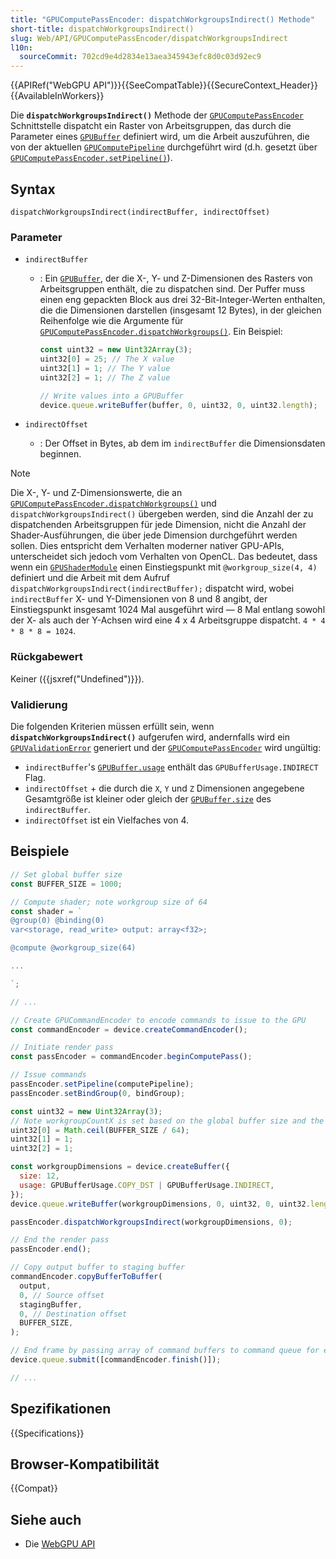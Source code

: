 ```yaml
---
title: "GPUComputePassEncoder: dispatchWorkgroupsIndirect() Methode"
short-title: dispatchWorkgroupsIndirect()
slug: Web/API/GPUComputePassEncoder/dispatchWorkgroupsIndirect
l10n:
  sourceCommit: 702cd9e4d2834e13aea345943efc8d0c03d92ec9
---
```


{{APIRef("WebGPU API")}}{{SeeCompatTable}}{{SecureContext_Header}}{{AvailableInWorkers}}

Die **`dispatchWorkgroupsIndirect()`** Methode der [`GPUComputePassEncoder`](/de/docs/Web/API/GPUComputePassEncoder) Schnittstelle dispatcht ein Raster von Arbeitsgruppen, das durch die Parameter eines [`GPUBuffer`](/de/docs/Web/API/GPUBuffer) definiert wird, um die Arbeit auszuführen, die von der aktuellen [`GPUComputePipeline`](/de/docs/Web/API/GPUComputePipeline) durchgeführt wird (d.h. gesetzt über [`GPUComputePassEncoder.setPipeline()`](/de/docs/Web/API/GPUComputePassEncoder/setPipeline)).

## Syntax

```js-nolint
dispatchWorkgroupsIndirect(indirectBuffer, indirectOffset)
```

### Parameter

- `indirectBuffer`

  - : Ein [`GPUBuffer`](/de/docs/Web/API/GPUBuffer), der die X-, Y- und Z-Dimensionen des Rasters von Arbeitsgruppen enthält, die zu dispatchen sind. Der Puffer muss einen eng gepackten Block aus drei 32-Bit-Integer-Werten enthalten, die die Dimensionen darstellen (insgesamt 12 Bytes), in der gleichen Reihenfolge wie die Argumente für [`GPUComputePassEncoder.dispatchWorkgroups()`](/de/docs/Web/API/GPUComputePassEncoder/dispatchWorkgroups). Ein Beispiel:

    ```js
    const uint32 = new Uint32Array(3);
    uint32[0] = 25; // The X value
    uint32[1] = 1; // The Y value
    uint32[2] = 1; // The Z value

    // Write values into a GPUBuffer
    device.queue.writeBuffer(buffer, 0, uint32, 0, uint32.length);
    ```

- `indirectOffset`
  - : Der Offset in Bytes, ab dem im `indirectBuffer` die Dimensionsdaten beginnen.

> [!NOTE]
> Die X-, Y- und Z-Dimensionswerte, die an [`GPUComputePassEncoder.dispatchWorkgroups()`](/de/docs/Web/API/GPUComputePassEncoder/dispatchWorkgroups) und `dispatchWorkgroupsIndirect()` übergeben werden, sind die Anzahl der zu dispatchenden Arbeitsgruppen für jede Dimension, nicht die Anzahl der Shader-Ausführungen, die über jede Dimension durchgeführt werden sollen. Dies entspricht dem Verhalten moderner nativer GPU-APIs, unterscheidet sich jedoch vom Verhalten von OpenCL. Das bedeutet, dass wenn ein [`GPUShaderModule`](/de/docs/Web/API/GPUShaderModule) einen Einstiegspunkt mit `@workgroup_size(4, 4)` definiert und die Arbeit mit dem Aufruf `dispatchWorkgroupsIndirect(indirectBuffer);` dispatcht wird, wobei `indirectBuffer` X- und Y-Dimensionen von 8 und 8 angibt, der Einstiegspunkt insgesamt 1024 Mal ausgeführt wird — 8 Mal entlang sowohl der X- als auch der Y-Achsen wird eine 4 x 4 Arbeitsgruppe dispatcht. `4 * 4 * 8 * 8 = 1024`.

### Rückgabewert

Keiner ({{jsxref("Undefined")}}).

### Validierung

Die folgenden Kriterien müssen erfüllt sein, wenn **`dispatchWorkgroupsIndirect()`** aufgerufen wird, andernfalls wird ein [`GPUValidationError`](/de/docs/Web/API/GPUValidationError) generiert und der [`GPUComputePassEncoder`](/de/docs/Web/API/GPUComputePassEncoder) wird ungültig:

- `indirectBuffer`'s [`GPUBuffer.usage`](/de/docs/Web/API/GPUBuffer/usage) enthält das `GPUBufferUsage.INDIRECT` Flag.
- `indirectOffset` + die durch die `X`, `Y` und `Z` Dimensionen angegebene Gesamtgröße ist kleiner oder gleich der [`GPUBuffer.size`](/de/docs/Web/API/GPUBuffer/size) des `indirectBuffer`.
- `indirectOffset` ist ein Vielfaches von 4.

## Beispiele

```js
// Set global buffer size
const BUFFER_SIZE = 1000;

// Compute shader; note workgroup size of 64
const shader = `
@group(0) @binding(0)
var<storage, read_write> output: array<f32>;

@compute @workgroup_size(64)

...

`;

// ...

// Create GPUCommandEncoder to encode commands to issue to the GPU
const commandEncoder = device.createCommandEncoder();

// Initiate render pass
const passEncoder = commandEncoder.beginComputePass();

// Issue commands
passEncoder.setPipeline(computePipeline);
passEncoder.setBindGroup(0, bindGroup);

const uint32 = new Uint32Array(3);
// Note workgroupCountX is set based on the global buffer size and the shader workgroup count.
uint32[0] = Math.ceil(BUFFER_SIZE / 64);
uint32[1] = 1;
uint32[2] = 1;

const workgroupDimensions = device.createBuffer({
  size: 12,
  usage: GPUBufferUsage.COPY_DST | GPUBufferUsage.INDIRECT,
});
device.queue.writeBuffer(workgroupDimensions, 0, uint32, 0, uint32.length);

passEncoder.dispatchWorkgroupsIndirect(workgroupDimensions, 0);

// End the render pass
passEncoder.end();

// Copy output buffer to staging buffer
commandEncoder.copyBufferToBuffer(
  output,
  0, // Source offset
  stagingBuffer,
  0, // Destination offset
  BUFFER_SIZE,
);

// End frame by passing array of command buffers to command queue for execution
device.queue.submit([commandEncoder.finish()]);

// ...
```

## Spezifikationen

{{Specifications}}

## Browser-Kompatibilität

{{Compat}}

## Siehe auch

- Die [WebGPU API](/de/docs/Web/API/WebGPU_API)
